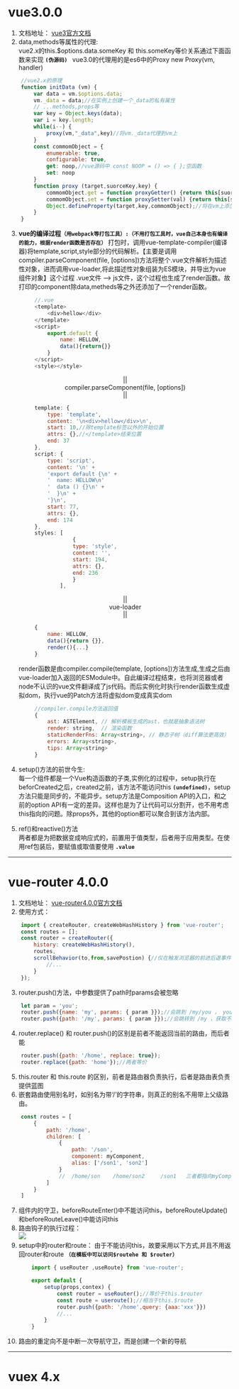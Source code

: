 # vue3.0.0 #
1. 文档地址： [vue3官方文档](https://v3.cn.vuejs.org/guide/introduction.html)
2. data,methods等属性的代理:  
   vue2.x的this.$options.data.someKey 和 this.someKey等价关系通过下面函数来实现 **`(伪源码) `** 
   vue3.0的代理用的是es6中的Proxy   new Proxy(vm, handler)
```js
    //vue2.x的原理
    function initData (vm) {
        var data = vm.$options.data;
        vm._data = data;//在实例上创建一个_data的私有属性
        // ...methods,props等
        var key = Object.keys(data);
        var i = key.length;
        while(i--) {
            proxy(vm,"_data",key)//将vm._data代理到vm上
        }
        const commomObject = {
            enumerable: true,
            configurable: true,
            get: noop,//vue源码中 const NOOP = () => { };空函数
            set: noop
        }
        function proxy (target,suorceKey,key) {
            commomObject.get = function proxyGetter() {return this[suorceKey][key];}
            commomObject.set = function proxySetter(val) {return this[suorceKey][key] = val};
            Object.defineProperty(target,key,commomObject);//将在vm上添加key属性，值为commomObject的值，并添加get，set方法
        }
    }
```
3. **vue的编译过程`（用webpack等打包工具）:（不用打包工具时，vue自己本身也有编译的能力，根据render函数是否存在）`** 
   打包时，调用vue-template-compiler(编译器)将template,script,style部分的代码解析。【主要是调用compiler.parseComponent(file, [options])方法将整个.vue文件解析为描述性对象，进而调用vue-loader,将此描述性对象组装为ES模块，并导出为vue组件对象】这个过程  .vue文件 --> js文件，这个过程也生成了render函数。故打印的component除data,metheds等之外还添加了一个render函数。
   ```js
        //.vue
        <template>
            <div>hellow</div>
        </template>
        <script>
            export.default {
                name: HELLOW,
                data(){return{}}
            }
        </script>
        <style></style>
   ```
   <center>||</center>
   <center>compiler.parseComponent(file, [options])</center>
   <center>||</center>

   ```js
        template: {
            type: 'template',
            content: '\n<div>hellow</div>\n',
            start: 10,//除template标签以外的开始位置
            attrs: {},//</template>结束位置
            end: 37
        },
        script: {
            type: 'script',
            content: '\n' +
            'export default {\n' +
            '  name: HELLOW\n'
            '  data () {}\n' +
            '  }\n' +
            '}\n',
            start: 77,
            attrs: {},
            end: 174
        },
        styles: [
                    {
                    type: 'style',
                    content: '',
                    start: 194,
                    attrs: {},
                    end: 236
                    }
                ],
   ```

   <center>||</center>
   <center>vue-loader</center>
   <center>||</center>

    
   ```js
        {
            name: HELLOW,
            data(){return {}},
            render(){...}
        }
   ```
   render函数是由compiler.compile(template, [options])方法生成,生成之后由vue-loader加入返回的ESModule中。自此编译过程结束，也将浏览器或者node不认识的vue文件翻译成了js代码。而后实例化时执行render函数生成虚拟dom，执行vue的Patch方法将虚拟dom变成真实dom
   ```js
        //compiler.compile方法返回值
        {
            ast: ASTElement, // 解析模板生成的ast，也就是抽象语法树
            render: string,	 // 渲染函数
            staticRenderFns: Array<string>, // 静态子树（diff算法更高效）
            errors: Array<string>,
            tips: Array<string>
        }
   ```

4. setup()方法的前世今生:  
   每一个组件都是一个Vue构造函数的子类,实例化的过程中，setup执行在beforCreated之后，created之前，该方法不能访问this **`(undefined)`**，setup方法只能是同步的，不能异步。setup方法是Composition API的入口，和之前的option API有一定的差异。这样也是为了让代码可以分割开，也不用考虑this指向的问题。除props外，其他的option都可以聚合到该方法内部。
5. ref()和reactive()方法  
   两者都是为把数据变成响应式的，前置用于值类型，后者用于应用类型。在使用ref包装后，要赋值或取值要使用 **`.value`**
---


# vue-router 4.0.0 #
1. 文档地址： [vue-router4.0.0官方文档](https://next.router.vuejs.org/zh/guide/)
2. 使用方式： 
```js
    import { createRouter, createWebHashHistory } from 'vue-router';
    const routes = [];
    const router = createRouter({
        history: createWebHashHistory(),
        routes,
        scrollBehavior(to,from,savePostion) {//仅在触发浏览器的前进后退事件时执行
            //...
        }
    });
```
3. router.push()方法，中参数提供了path时params会被忽略
```js
    let param = 'you';
    router.push({name: 'my', params: { param }});//会跳到 /my/you ， you为参数
    router.push({path: '/my', params: { param }});//会跳转到 /my ，获取不到参数
```
4. router.replace() 和 router.push()的区别是前者不能返回当前的路由，而后者能
```js
    router.push({path: '/home', replace: true});
    router.replace({path: 'home'});//两者等价
```
5. this.router 和 this.route 的区别，前者是路由器负责执行，后者是路由表负责提供蓝图
6. 嵌套路由使用别名时，如别名为带‘/’的字符串，则真正的别名不用带上父级路由。
```js
    const routes = [
        {
            path: '/home',
            children: [
                {
                    path: '/son',
                    component: myComponent,
                    alias: ['/son1', 'son2']
                }
                //  /home/son    /home/son2     /son1   三者都指向myComponent组件
            ]
        }
    ]
```
7. 组件内的守卫，beforeRouteEnter()中不能访问this，beforeRouteUpdate()和beforeRouteLeave()中能访问this
8. 路由钩子的执行过程：   
   <img src="./路由过程.png">  
9. setup中的router和route： 
    由于不能访问this，故要采用以下方式,并且不用返回router和route **`（在模板中可以访问$routehe 和 $router）`**
    ```js
        import { useRouter ,useRoute} from 'vue-router';

        export default {
            setup(props,contex) {
                const router = useRouter();//等价于this.$router
                const route = useroute();//相当于this.$route
                router.push({path: '/home',query: {aaa:'xxx'}})
                //...
            }
        }
    ```
10. 路由的重定向不是中断一次导航守卫，而是创建一个新的导航
---


# vuex 4.x #